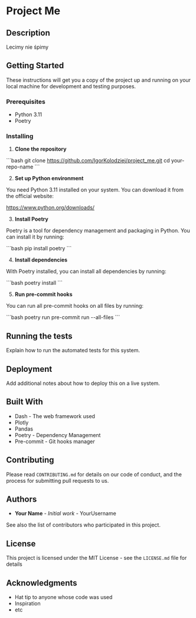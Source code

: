 # Project Me

## Description

Lecimy nie śpimy

## Getting Started

These instructions will get you a copy of the project up and running on your local machine for development and testing purposes.

### Prerequisites

- Python 3.11
- Poetry

### Installing

1. **Clone the repository**

\`\`\`bash
git clone https://github.com/IgorKolodziej/project_me.git
cd your-repo-name
\`\`\`

2. **Set up Python environment**

You need Python 3.11 installed on your system. You can download it from the official website:

https://www.python.org/downloads/

3. **Install Poetry**

Poetry is a tool for dependency management and packaging in Python. You can install it by running:

\`\`\`bash
pip install poetry
\`\`\`

4. **Install dependencies**

With Poetry installed, you can install all dependencies by running:

\`\`\`bash
poetry install
\`\`\`

5. **Run pre-commit hooks**

You can run all pre-commit hooks on all files by running:

\`\`\`bash
poetry run pre-commit run --all-files
\`\`\`

## Running the tests

Explain how to run the automated tests for this system.

## Deployment

Add additional notes about how to deploy this on a live system.

## Built With

* Dash - The web framework used
* Plotly
* Pandas
* Poetry - Dependency Management
* Pre-commit - Git hooks manager

## Contributing

Please read `CONTRIBUTING.md` for details on our code of conduct, and the process for submitting pull requests to us.

## Authors

* **Your Name** - *Initial work* - YourUsername

See also the list of contributors who participated in this project.

## License

This project is licensed under the MIT License - see the `LICENSE.md` file for details

## Acknowledgments

* Hat tip to anyone whose code was used
* Inspiration
* etc

